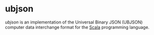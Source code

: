 ubjson
======

*ubjson* is an implementation of the Universal Binary JSON (UBJSON) computer data interchange format for the [Scala](http://scala-lang.org) programming language.

